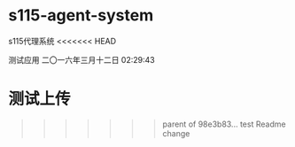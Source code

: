# s115-agent-system
s115代理系统
<<<<<<< HEAD

测试应用
二〇一六年三月十二日 02:29:43

测试上传
=======
>>>>>>> parent of 98e3b83... test Readme change
